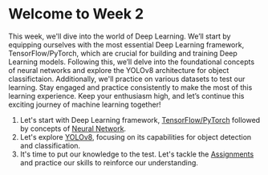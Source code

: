 # Welcome to Week 2
This week, we'll dive into the world of Deep Learning. We’ll start by equipping ourselves with the most essential Deep Learning framework, TensorFlow/PyTorch, which are crucial for building and training Deep Learning models. Following this, we’ll delve into the foundational concepts of neural networks and explore the YOLOv8 architecture for object classifictaion. Additionally, we'll practice on various datasets to test our learning.
Stay engaged and practice consistently to make the most of this learning experience. Keep your enthusiasm high, and let’s continue this exciting journey of machine learning together!

1) Let's start with Deep Learning framework, [TensorFlow/PyTorch](https://github.com/VarunSriTeja/WIDS--FaceCipher/tree/main/WEEK2/Tensorflow%20or%20pytorch) followed by concepts of [Neural Network](https://github.com/VarunSriTeja/WIDS--FaceCipher/tree/main/WEEK2/Tensorflow%20or%20pytorch).
2) Let's explore [YOLOv8](https://github.com/VarunSriTeja/WIDS--FaceCipher/tree/main/WEEK2/Yolov8), focusing on its capabilities for object detection and classification.
3) It's time to put our knowledge to the test. Let's tackle the [Assignments]() and practice our skills to reinforce our understanding.

